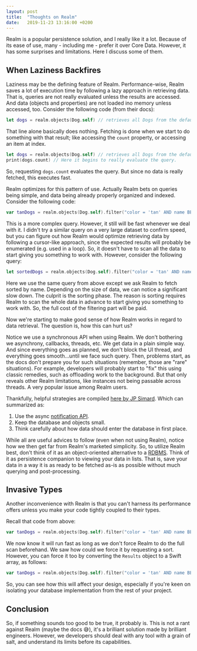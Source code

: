 ```yaml
---
layout: post
title:  "Thoughts on Realm"
date:   2019-11-23 13:16:00 +0200
---
```


Realm is a popular persistence solution, and I really like it a lot.
Because of its ease of use, many - including me - prefer it over Core Data.
However, it has some surprises and limitations.
Here I discuss some of them.

## When Laziness Backfires
Laziness may be the defining feature of Realm.
Performance-wise, Realm saves a lot of execution time by following a lazy approach in retrieving data.
That is, queries are not really evaluated unless the results are accessed.
And data (objects and properties) are not loaded ino memory unless accessed, too.
Consider the following code (from their docs):

```swift
let dogs = realm.objects(Dog.self) // retrieves all Dogs from the default Realm
```
That line alone basically does nothing.
Fetching is done when we start to do something with that result; like accessing the `count` property, or accessing an item at index.

```swift
let dogs = realm.objects(Dog.self) // retrieves all Dogs from the default Realm
print(dogs.count) // Here it begins to really evaluate the query.
```

So, requesting `dogs.count` evaluates the query. But since no data is really fetched, this executes fast.

Realm optimizes for this pattern of use. 
Actually Realm bets on queries being simple, and data being already properly organized and indexed. Consider the following code:

```swift
var tanDogs = realm.objects(Dog.self).filter("color = 'tan' AND name BEGINSWITH 'B'")
```

This is a more complex query. However, it still will be fast whenever we deal with it.
I didn't try a similar query on a very large dataset to confirm speed, but you can figure out how
Realm would optimize retrieving data by following a cursor-like approach, since the expected results will
probably be enumerated (e.g. used in a loop). 
So, it doesn't have to scan all the data to start giving you something to work with.
However, consider the following query:

```swift
let sortedDogs = realm.objects(Dog.self).filter("color = 'tan' AND name BEGINSWITH 'B'").sorted(byKeyPath: "name")
```

Here we use the same query from above except we ask Realm to fetch sorted by name.
Depending on the size of data, we can notice a significant slow down.
The culprit is the sorting phase. The reason is sorting requires Realm to scan the whole data in advance to
start giving you something to work with. So, the full cost of the filtering part will be paid.

Now we're starting to make good sense of how Realm works in regard to data retrieval.
The question is, how this can hurt us?

Notice we use a synchronous API when using Realm. We don't bothering we asynchrony, callbacks, 
threads, etc. We get data in a plain simple way.
And since everything goes as planned, we don't block the UI thread, and everything goes smooth...until we face such query.
Then, problems start, as the docs don't prepare you for such situations (remember, those are "rare" situations). For example, developers will probably start to "fix" this using classic remedies, such as
offloading work to the background. But that only reveals other Realm limitations, like instances not being passable across threads. A very popular issue among Realm users.

Thankfully, helpful strategies are compiled [here by JP Simard](https://github.com/realm/realm-cocoa/issues/4886#issuecomment-296319210). Which can summarized as:

1. Use the async [notification API](https://realm.io/docs/swift/latest/#notifications).
2. Keep the database and objects small.
3. Think carefully about how data should enter the database in first place.

While all are useful advices to follow (even when not using Realm), notice how we then get far from Realm's
marketed simplicity. So, to utilize Realm best, don't think of it as an object-oriented alternative to a [RDBMS](https://en.wikipedia.org/wiki/Relational_database). Think of it as persistence companion to viewing your data in lists. That is, save your data in a way it is as ready to be fetched as-is as possible without much querying and post-processing.

## Invasive Types

Another inconvenience with Realm is that you can't harness its performance offers unless you make 
your code tightly coupled to their types.

Recall that code from above:

```swift
var tanDogs = realm.objects(Dog.self).filter("color = 'tan' AND name BEGINSWITH 'B'")
```

We now know it will run fast as long as we don't force Realm to do the full scan beforehand.
We saw how could we force it by requesting a sort. However, you can force it too by converting the `Results` 
object to a Swift array, as follows:

```swift
var tanDogs = realm.objects(Dog.self).filter("color = 'tan' AND name BEGINSWITH 'B'").map({ $0 })
```
So, you can see how this will affect your design, especially if you're keen on isolating your database 
implementation from the rest of your project.


## Conclusion

So, if something sounds too good to be true, it probably is.
This is not a rant against Realm (maybe the docs 😅), it's a brilliant solution made by brilliant engineers.
However, we developers should deal with any tool with a grain of salt, and understand its limits before its capabilities.

